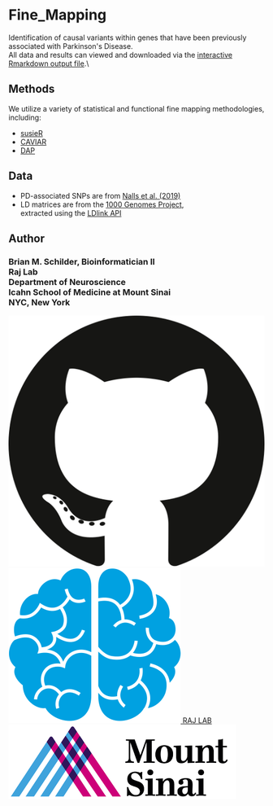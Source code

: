 # Fine_Mapping

Identification of causal variants within genes that have been previously associated with Parkinson's Disease.\
All data and results can viewed and downloaded via the [interactive Rmarkdown output file]().\

## Methods

We utilize a variety of statistical and functional fine mapping methodologies, including:
* [susieR](https://github.com/stephenslab/susieR)
* [CAVIAR](http://genetics.cs.ucla.edu/caviar/)
* [DAP](https://github.com/xqwen/dap)

## Data

* PD-associated SNPs are from [Nalls et al. (2019)](https://github.com/neurogenetics/meta5)
* LD matrices are from the [1000 Genomes Project](http://www.internationalgenome.org/),\
extracted using the [LDlink API](https://ldlink.nci.nih.gov/?tab=apiaccess)


## Author
<link rel="stylesheet" href="./web/css/style.css">
<div class='container'>
   <h3>Brian M. Schilder, Bioinformatician II<br>
   Raj Lab<br>
   Department of Neuroscience<br>
   Icahn School of Medicine at Mount Sinai<br>
   NYC, New York<br>
   </h3> 
   
   <a href='https://github.com/RajLabMSSM'><img src='./web/images/github.png'></a> 
   <a class='item' href='https://rajlabmssm.github.io/RajLab_website/'>
      <img src='./web/images/brain-icon.png'>
      <span class='caption'>RAJ LAB</span>
   <a href='https://icahn.mssm.edu/'><img src='./web/images/sinai.png'></a>
</div>

